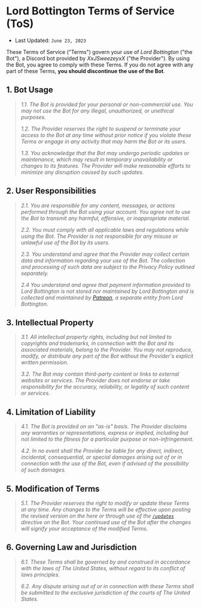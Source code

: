 # Lord Bottington Terms of Service (ToS)

+ Last Updated: `June 23, 2023`

These Terms of Service ("Terms") govern your use of *Lord Bottington* ("the Bot"), a Discord bot provided by *XxJSweezeyxX* ("the Provider"). By using the Bot, you agree to comply with these Terms. If you do not agree with any part of these Terms, __you should discontinue the use of the Bot__.

## 1. Bot Usage

> *1.1. The Bot is provided for your personal or non-commercial use. You may not use the Bot for any illegal, unauthorized, or unethical purposes.*
> 
> *1.2. The Provider reserves the right to suspend or terminate your access to the Bot at any time without prior notice if you violate these Terms or engage in any activity that may harm the Bot or its users.*
> 
> *1.3. You acknowledge that the Bot may undergo periodic updates or maintenance, which may result in temporary unavailability or changes to its features. The Provider will make reasonable efforts to minimize any disruption caused by such updates.*

## 2. User Responsibilities

> *2.1. You are responsible for any content, messages, or actions performed through the Bot using your account. You agree not to use the Bot to transmit any harmful, offensive, or inappropriate material.*
> 
> *2.2. You must comply with all applicable laws and regulations while using the Bot. The Provider is not responsible for any misuse or unlawful use of the Bot by its users.*
> 
> *2.3. You understand and agree that the Provider may collect certain data and information regarding your use of the Bot. The collection and processing of such data are subject to the Privacy Policy outlined separately.*
>
> *2.4 You understand and agree that payment information provided to Lord Bottington is not stored nor maintained by Lord Bottington and is collected and maintained by [Patreon](https://www.patreon.com/LordBottington), a separate entity from Lord Bottington.*

## 3. Intellectual Property

> *3.1. All intellectual property rights, including but not limited to copyrights and trademarks, in connection with the Bot and its associated materials, belong to the Provider. You may not reproduce, modify, or distribute any part of the Bot without the Provider's explicit written permission.*
> 
> *3.2. The Bot may contain third-party content or links to external websites or services. The Provider does not endorse or take responsibility for the accuracy, reliability, or legality of such content or services.*

## 4. Limitation of Liability

> *4.1. The Bot is provided on an "as-is" basis. The Provider disclaims any warranties or representations, express or implied, including but not limited to the fitness for a particular purpose or non-infringement.*
> 
> *4.2. In no event shall the Provider be liable for any direct, indirect, incidental, consequential, or special damages arising out of or in connection with the use of the Bot, even if advised of the possibility of such damages.*

## 5. Modification of Terms

> *5.1. The Provider reserves the right to modify or update these Terms at any time. Any changes to the Terms will be effective upon posting the revised version on the here or through use of the [`/updates`](https://github.com/xxjsweezeyxx/Lord-Bottington/blob/main/Full%20Directive%20List.md#updates) directive on the Bot. Your continued use of the Bot after the changes will signify your acceptance of the modified Terms.*

## 6. Governing Law and Jurisdiction

> *6.1. These Terms shall be governed by and construed in accordance with the laws of The United States, without regard to its conflict of laws principles.*
> 
> *6.2. Any dispute arising out of or in connection with these Terms shall be submitted to the exclusive jurisdiction of the courts of The United States.*
